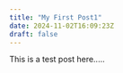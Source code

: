 ```yaml
---
title: "My First Post1"
date: 2024-11-02T16:09:23Z
draft: false
---
```


This is a test post here.....